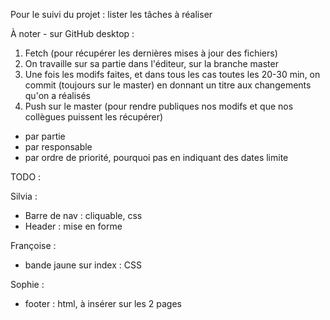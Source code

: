 Pour le suivi du projet : lister les tâches à réaliser

À noter - sur GitHub desktop :
1. Fetch (pour récupérer les dernières mises à jour des fichiers)
2. On travaille sur sa partie dans l'éditeur, sur la branche master
3. Une fois les modifs faites, et dans tous les cas toutes les 20-30 min, on commit (toujours sur le master) en donnant un titre aux changements qu'on a réalisés
4. Push sur le master (pour rendre publiques nos modifs et que nos collègues puissent les récupérer)

- par partie
- par responsable
- par ordre de priorité, pourquoi pas en indiquant des dates limite

TODO :

Silvia :
- Barre de nav : cliquable, css
- Header : mise en forme

Françoise :
- bande jaune sur index : CSS

Sophie :
- footer : html, à insérer sur les 2 pages
